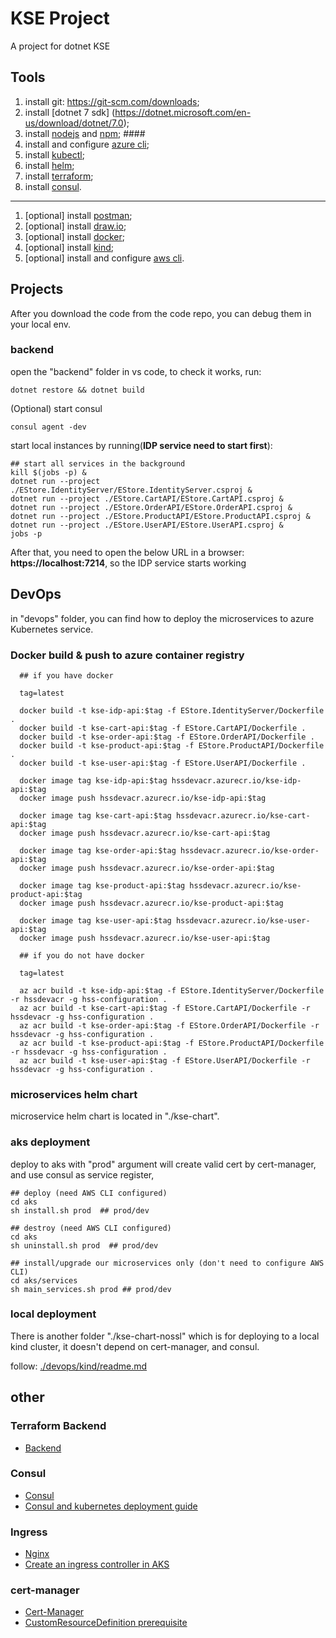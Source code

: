 # KSE Project

A project for dotnet KSE

## Tools

1. install git: https://git-scm.com/downloads;
2. install \[dotnet 7 sdk\] (https://dotnet.microsoft.com/en-us/download/dotnet/7.0);
3. install [nodejs](https://nodejs.org/en/download/) and [npm](https://www.npmjs.com/package/npm); ####
4. install and configure [azure cli](https://learn.microsoft.com/en-us/cli/azure/install-azure-cli);
5. install [kubectl](https://kubernetes.io/docs/tasks/tools/);
6. install [helm](https://helm.sh/docs/intro/install/);
7. install [terraform](https://developer.hashicorp.com/terraform/tutorials/aws-get-started/install-cli);
8. install [consul](https://developer.hashicorp.com/consul/downloads?host=www.consul.io).

---

1. \[optional\] install [postman](https://www.postman.com/downloads/);
2. \[optional\] install [draw.io](https://github.com/jgraph/drawio-desktop/releases);
3. \[optional\] install [docker](https://www.docker.com/);
4. \[optional\] install [kind](https://kubernetes.io/docs/tasks/tools/#kind);
5. \[optional\] install and configure [aws cli](https://aws.amazon.com/cli/).

## Projects

After you download the code from the code repo, you can debug them in your local env.

### backend

open the "backend" folder in vs code, to check it works, run:

```
dotnet restore && dotnet build
```

(Optional) start consul 
```
consul agent -dev
```

start local instances by running(**IDP service need to start first**):
```
## start all services in the background
kill $(jobs -p) &
dotnet run --project ./EStore.IdentityServer/EStore.IdentityServer.csproj &
dotnet run --project ./EStore.CartAPI/EStore.CartAPI.csproj &
dotnet run --project ./EStore.OrderAPI/EStore.OrderAPI.csproj &
dotnet run --project ./EStore.ProductAPI/EStore.ProductAPI.csproj &
dotnet run --project ./EStore.UserAPI/EStore.UserAPI.csproj &
jobs -p
```
After that, you need to open the below URL in a browser: **https://localhost:7214**, so the IDP service starts working

## DevOps

in "devops" folder, you can find how to deploy the microservices to azure Kubernetes service.

### Docker build & push to azure container registry

```
  ## if you have docker

  tag=latest

  docker build -t kse-idp-api:$tag -f EStore.IdentityServer/Dockerfile . 
  docker build -t kse-cart-api:$tag -f EStore.CartAPI/Dockerfile . 
  docker build -t kse-order-api:$tag -f EStore.OrderAPI/Dockerfile . 
  docker build -t kse-product-api:$tag -f EStore.ProductAPI/Dockerfile . 
  docker build -t kse-user-api:$tag -f EStore.UserAPI/Dockerfile . 
  
  docker image tag kse-idp-api:$tag hssdevacr.azurecr.io/kse-idp-api:$tag
  docker image push hssdevacr.azurecr.io/kse-idp-api:$tag
  
  docker image tag kse-cart-api:$tag hssdevacr.azurecr.io/kse-cart-api:$tag
  docker image push hssdevacr.azurecr.io/kse-cart-api:$tag
  
  docker image tag kse-order-api:$tag hssdevacr.azurecr.io/kse-order-api:$tag
  docker image push hssdevacr.azurecr.io/kse-order-api:$tag
  
  docker image tag kse-product-api:$tag hssdevacr.azurecr.io/kse-product-api:$tag
  docker image push hssdevacr.azurecr.io/kse-product-api:$tag
  
  docker image tag kse-user-api:$tag hssdevacr.azurecr.io/kse-user-api:$tag
  docker image push hssdevacr.azurecr.io/kse-user-api:$tag
```
```
  ## if you do not have docker
    
  tag=latest
  
  az acr build -t kse-idp-api:$tag -f EStore.IdentityServer/Dockerfile -r hssdevacr -g hss-configuration .
  az acr build -t kse-cart-api:$tag -f EStore.CartAPI/Dockerfile -r hssdevacr -g hss-configuration .
  az acr build -t kse-order-api:$tag -f EStore.OrderAPI/Dockerfile -r hssdevacr -g hss-configuration .
  az acr build -t kse-product-api:$tag -f EStore.ProductAPI/Dockerfile -r hssdevacr -g hss-configuration .
  az acr build -t kse-user-api:$tag -f EStore.UserAPI/Dockerfile -r hssdevacr -g hss-configuration .

 ```
 
### microservices helm chart

microservice helm chart is located in "./kse-chart".

### aks deployment

deploy to aks with "prod" argument will create valid cert by cert-manager, and use consul as service register,

```
## deploy (need AWS CLI configured)
cd aks
sh install.sh prod  ## prod/dev
```

```
## destroy (need AWS CLI configured)
cd aks
sh uninstall.sh prod  ## prod/dev
```

```
## install/upgrade our microservices only (don't need to configure AWS CLI)
cd aks/services
sh main_services.sh prod ## prod/dev
```

### local deployment

There is another folder "./kse-chart-nossl" which is for deploying to a local kind cluster, it doesn't depend on cert-manager, and consul.

follow: [./devops/kind/readme.md](./devops/kind/readme.md)

## other

### Terraform Backend
- [Backend](https://developer.hashicorp.com/terraform/language/settings/backends/azurerm)

###  Consul
- [Consul](https://github.com/hashicorp/consul)
- [Consul and kubernetes deployment guide](https://developer.hashicorp.com/consul/tutorials/kubernetes/kubernetes-deployment-guide)

###  Ingress
- [Nginx](https://kubernetes.github.io/ingress-nginx/)
- [Create an ingress controller in AKS](https://learn.microsoft.com/en-us/azure/aks/ingress-basic?tabs=azure-cli#create-an-ingress-controller)

### cert-manager
- [Cert-Manager](https://artifacthub.io/packages/helm/cert-manager/cert-manager)
- [CustomResourceDefinition prerequisite](https://artifacthub.io/packages/helm/cert-manager/cert-manager#installing-the-chart)

